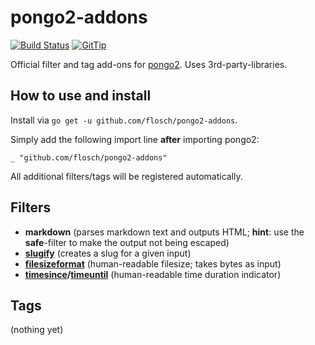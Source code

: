 # pongo2-addons

[![Build Status](https://travis-ci.org/flosch/pongo2-addons.svg?branch=master)](https://travis-ci.org/flosch/pongo2-addons)
[![GitTip](http://img.shields.io/badge/gittip-support%20pongo-brightgreen.svg)](https://www.gittip.com/flosch/)

Official filter and tag add-ons for [pongo2](https://github.com/flosch/pongo2). Uses 3rd-party-libraries.

## How to use and install

Install via `go get -u github.com/flosch/pongo2-addons`.

Simply add the following import line **after** importing pongo2:

    _ "github.com/flosch/pongo2-addons"

All additional filters/tags will be registered automatically.

## Filters

  - **markdown** (parses markdown text and outputs HTML; **hint**: use the **safe**-filter to make the output not being escaped)
  - **[slugify](https://docs.djangoproject.com/en/1.6/ref/templates/builtins/#slugify)** (creates a slug for a given input)
  - **[filesizeformat](https://docs.djangoproject.com/en/1.6/ref/templates/builtins/#filesizeformat)** (human-readable filesize; takes bytes as input)
  - **[timesince](https://docs.djangoproject.com/en/1.6/ref/templates/builtins/#timesince)/[timeuntil](https://docs.djangoproject.com/en/1.6/ref/templates/builtins/#timeuntil)** (human-readable time duration indicator)

## Tags

(nothing yet)
